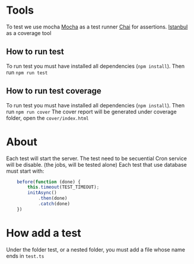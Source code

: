 # Tools
To test we use mocha [Mocha](https://mochajs.org/) as a test runner
[Chai](https://www.chaijs.com/) for assertions.
[Istanbul](https://istanbul.js.org/) as a coverage tool

## How to run test
To run test you must have installed all dependencies (`npm install`). 
Then run `npm run test`

## How to run test coverage
To run test you must have installed all dependencies (`npm install`). 
Then run `npm run cover`
The cover report will be generated under coverage folder, open the `cover/index.html`


# About
Each test will start the server.
The test need to be secuential
Cron service will be disable. (the jobs, will be tested alone)
Each test that use database must start with: 
```javascript
    before(function (done) {
        this.timeout(TEST_TIMEOUT);
        initAsync()
            .then(done)
            .catch(done)
    })
```
# How add a test
Under the folder test, or a nested folder, you must add a file whose name ends in `test.ts`

